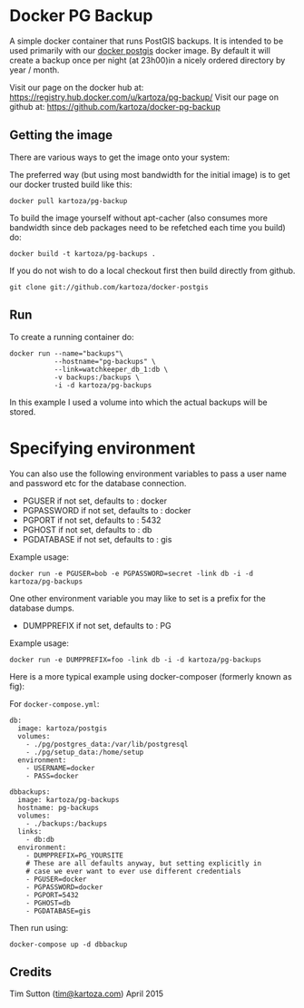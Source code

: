 # Docker PG Backup


A simple docker container that runs PostGIS backups. It is intended to be used
primarily with our [docker postgis](https://github.com/kartoza/docker-postgis)
docker image. By default it will create a backup once per night (at 23h00)in a 
nicely ordered directory by year / month.

Visit our page on the docker hub at: https://registry.hub.docker.com/u/kartoza/pg-backup/
Visit our page on github at: https://github.com/kartoza/docker-pg-backup


## Getting the image

There are various ways to get the image onto your system:


The preferred way (but using most bandwidth for the initial image) is to
get our docker trusted build like this:


```
docker pull kartoza/pg-backup
```

To build the image yourself without apt-cacher (also consumes more bandwidth
since deb packages need to be refetched each time you build) do:

```
docker build -t kartoza/pg-backups .
```

If you do not wish to do a local checkout first then build directly from github.

```
git clone git://github.com/kartoza/docker-postgis
```

## Run


To create a running container do:

```
docker run --name="backups"\
           --hostname="pg-backups" \
           --link=watchkeeper_db_1:db \
           -v backups:/backups \
           -i -d kartoza/pg-backups
```
           
In this example I used a volume into which the actual backups will be
stored.

# Specifying environment


You can also use the following environment variables to pass a 
user name and password etc for the database connection.


* PGUSER if not set, defaults to : docker
* PGPASSWORD if not set, defaults to : docker
* PGPORT if not set, defaults to : 5432
* PGHOST if not set, defaults to : db
* PGDATABASE if not set, defaults to : gis

Example usage:

```
docker run -e PGUSER=bob -e PGPASSWORD=secret -link db -i -d kartoza/pg-backups
```

One other environment variable you may like to set is a prefix for the 
database dumps.

* DUMPPREFIX if not set, defaults to : PG

Example usage:

```
docker run -e DUMPPREFIX=foo -link db -i -d kartoza/pg-backups
```

Here is a more typical example using docker-composer (formerly known as fig):

For ``docker-compose.yml``:

```
db:
  image: kartoza/postgis
  volumes:
    - ./pg/postgres_data:/var/lib/postgresql
    - ./pg/setup_data:/home/setup
  environment:
    - USERNAME=docker
    - PASS=docker

dbbackups:
  image: kartoza/pg-backups
  hostname: pg-backups
  volumes:
    - ./backups:/backups
  links:
    - db:db
  environment:
    - DUMPPREFIX=PG_YOURSITE
    # These are all defaults anyway, but setting explicitly in
    # case we ever want to ever use different credentials
    - PGUSER=docker
    - PGPASSWORD=docker
    - PGPORT=5432
    - PGHOST=db
    - PGDATABASE=gis  
```

Then run using:

```
docker-compose up -d dbbackup
```


## Credits

Tim Sutton (tim@kartoza.com)
April 2015
